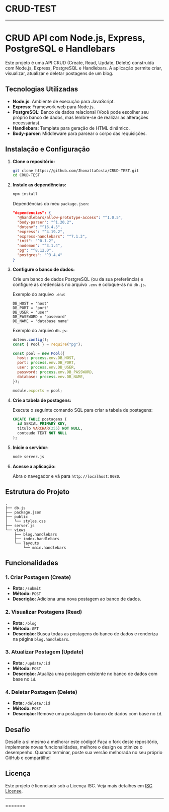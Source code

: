 # CRUD-TEST

---

# CRUD API com Node.js, Express, PostgreSQL e Handlebars

Este projeto é uma API CRUD (Create, Read, Update, Delete) construída com Node.js, Express, PostgreSQL e Handlebars. A aplicação permite criar, visualizar, atualizar e deletar postagens de um blog.

## Tecnologias Utilizadas

- **Node.js**: Ambiente de execução para JavaScript.
- **Express**: Framework web para Node.js.
- **PostgreSQL**: Banco de dados relacional (Você pode escolher seu próprio banco de dados, mas lembre-se de realizar as alterações necessárias).
- **Handlebars**: Template para geração de HTML dinâmico.
- **Body-parser**: Middleware para parsear o corpo das requisições.

## Instalação e Configuração

1. **Clone o repositório:**

   ```bash
   git clone https://github.com/JhonattaCosta/CRUD-TEST.git
   cd CRUD-TEST
   ```

2. **Instale as dependências:**

   ```bash
   npm install
   ```

   Dependências do meu `package.json`:

   ```json
   "dependencies": {
     "@handlebars/allow-prototype-access": "^1.0.5",
     "body-parser": "^1.20.2",
     "dotenv": "^16.4.5",
     "express": "^4.19.2",
     "express-handlebars": "^7.1.3",
     "init": "^0.1.2",
     "nodemon": "^3.1.4",
     "pg": "^8.12.0",
     "postgres": "^3.4.4"
   }
   ```

3. **Configure o banco de dados:**

   Crie um banco de dados PostgreSQL (ou da sua preferência) e configure as credenciais no arquivo `.env` e coloque-as no `db.js`.

   Exemplo do arquivo `.env`:

   ```env
   DB_HOST = 'host'
   DB_PORT = 'port'
   DB_USER = 'user'
   DB_PASSWORD = 'password'
   DB_NAME = 'database name'
   ```

   Exemplo do arquivo `db.js`:

   ```javascript
   dotenv.config();
   const { Pool } = require("pg");

   const pool = new Pool({
     host: process.env.DB_HOST,
     port: process.env.DB_PORT,
     user: process.env.DB_USER,
     password: process.env.DB_PASSWORD,
     database: process.env.DB_NAME,
   });

   module.exports = pool;
   ```

4. **Crie a tabela de postagens:**

   Execute o seguinte comando SQL para criar a tabela de postagens:

   ```sql
   CREATE TABLE postagens (
     id SERIAL PRIMARY KEY,
     titulo VARCHAR(255) NOT NULL,
     conteudo TEXT NOT NULL
   );
   ```

5. **Inicie o servidor:**

   ```bash
   node server.js
   ```

6. **Acesse a aplicação:**

   Abra o navegador e vá para `http://localhost:8080`.

## Estrutura do Projeto

```
.
├── db.js
├── package.json
├── public
│   └── styles.css
├── server.js
└── views
    ├── blog.handlebars
    ├── index.handlebars
    └── layouts
        └── main.handlebars
```

## Funcionalidades

### 1. Criar Postagem (Create)

- **Rota:** `/submit`
- **Método:** `POST`
- **Descrição:** Adiciona uma nova postagem ao banco de dados.

### 2. Visualizar Postagens (Read)

- **Rota:** `/blog`
- **Método:** `GET`
- **Descrição:** Busca todas as postagens do banco de dados e renderiza na página `blog.handlebars`.

### 3. Atualizar Postagem (Update)

- **Rota:** `/update/:id`
- **Método:** `POST`
- **Descrição:** Atualiza uma postagem existente no banco de dados com base no `id`.

### 4. Deletar Postagem (Delete)

- **Rota:** `/delete/:id`
- **Método:** `POST`
- **Descrição:** Remove uma postagem do banco de dados com base no `id`.

## Desafio

Desafie a si mesmo a melhorar este código! Faça o fork deste repositório, implemente novas funcionalidades, melhore o design ou otimize o desempenho. Quando terminar, poste sua versão melhorada no seu próprio GitHub e compartilhe!

## Licença

Este projeto é licenciado sob a Licença ISC. Veja mais detalhes em [ISC License](https://opensource.org/license/isc-license-txt).

---

=======
